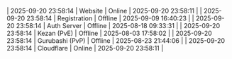 | 2025-09-20 23:58:14 | Website | Online | 2025-09-20 23:58:11 |
| 2025-09-20 23:58:14 | Registration | Offline | 2025-09-09 16:40:23 |
| 2025-09-20 23:58:14 | Auth Server | Offline | 2025-08-18 09:33:31 |
| 2025-09-20 23:58:14 | Kezan (PvE) | Offline | 2025-08-03 17:58:02 |
| 2025-09-20 23:58:14 | Gurubashi (PvP) | Offline | 2025-08-23 21:44:06 |
| 2025-09-20 23:58:14 | Cloudflare | Online | 2025-09-20 23:58:11 |
